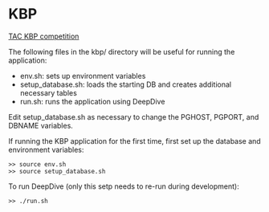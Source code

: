 KBP
===

[TAC KBP competition](http://www.nist.gov/tac/2014/KBP/)

The following files in the kbp/ directory will be useful for running the application:
- env.sh: sets up environment variables
- setup_database.sh: loads the starting DB and creates additional necessary tables
- run.sh: runs the application using DeepDive

Edit setup_database.sh as necessary to change the PGHOST, PGPORT, and DBNAME variables.



If running the KBP application for the first time, first set up the database and environment variables:
```
>> source env.sh
>> source setup_database.sh
```

To run DeepDive (only this setp needs to re-run during development):
```
>> ./run.sh
```